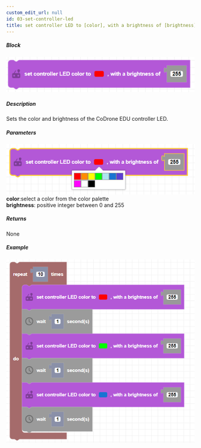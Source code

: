 ```yaml
---
custom_edit_url: null
id: 03-set-controller-led
title: set controller LED to [color], with a brightness of [brightness]
---
```


##### Block

![set drone led block image](set_controller_led.PNG)

##### Description

Sets the color and brightness of the CoDrone EDU controller LED.

##### Parameters               
![set drone led block param image](set_controller_LED_params.PNG)<br />
**color**:select a color from the color palette<br />
**brightness**: positive integer between 0 and 255 <br /> 

##### Returns

None

##### Example

![set drone led example](set_controller_LED_example.PNG)
